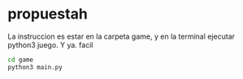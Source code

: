 # propuestah

La instruccion es estar en la carpeta game, y en la terminal ejecutar python3 juego. Y ya. facil

```sh
cd game
python3 main.py
```